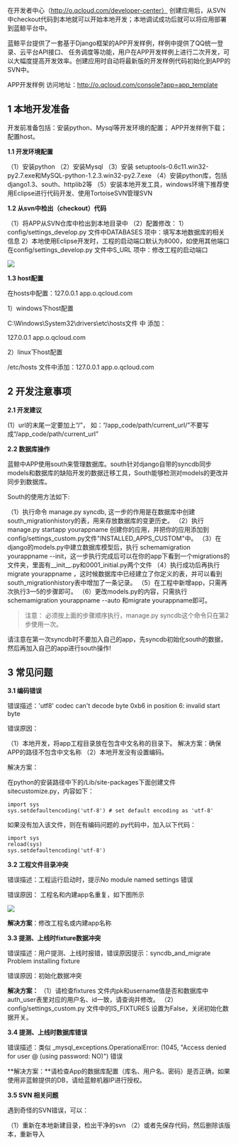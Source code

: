 在开发者中心（http://o.qcloud.com/developer-center） 创建应用后，从SVN中checkout代码到本地就可以开始本地开发；本地调试成功后就可以将应用部署到蓝鲸平台中。

蓝鲸平台提供了一套基于Django框架的APP开发样例，样例中提供了QQ统一登录、云平台API接口、 任务调度等功能，用户在APP开发样例上进行二次开发，可以大幅度提高开发效率。创建应用时自动将最新版的开发样例代码初始化到APP的SVN中。

APP开发样例 访问地址：http://o.qcloud.com/console?app=app_template

## 1 本地开发准备

开发前准备包括：安装python、Mysql等开发环境的配置； APP开发样例下载；配置host。

**1.1 开发环境配置**

（1）安装python
（2）安装Mysql
（3）安装 setuptools-0.6c11.win32-py2.7.exe和MySQL-python-1.2.3.win32-py2.7.exe
（4）安装python库，包括django1.3、south、httplib2等
（5）安装本地开发工具，windows环境下推荐使用Eclipse进行代码开发、使用TortoiseSVN管理SVN

**1.2 从svn中检出（checkout）代码**

（1）将APP从SVN仓库中检出到本地目录中
（2）配置修改：
1）config/settings_develop.py 文件中DATABASES 项中：填写本地数据库的相关信息
2）本地使用Eclipse开发时，工程的启动端口默认为8000，如使用其他端口在config/settings_develop.py 文件中S_URL 项中：修改工程的启动端口

![](http://imgcache.tce.fsphere.cn/static/qzonestyle.gtimg.cn/qzone/vas/opensns/res/img/appkaifa-01.png)

**1.3 host配置**

在hosts中配置：127.0.0.1 app.o.qcloud.com

1）windows下host配置

C:\Windows\System32\drivers\etc\hosts文件 中 添加：

127.0.0.1 app.o.qcloud.com

2）linux下host配置

/etc/hosts 文件中添加：127.0.0.1 app.o.qcloud.com

## 2 开发注意事项

**2.1 开发建议**

(1）url的末尾一定要加上“/”， 如：“/app_code/path/current_url/”不要写成“/app_code/path/current_url”

**2.2 数据库操作**

蓝鲸中APP使用south来管理数据库。south针对django自带的syncdb同步models和数据库的缺陷开发的数据迁移工具，South能够检测对models的更改并同步到数据库。

South的使用方法如下:

（1）执行命令 manage.py syncdb, 这一步的作用是在数据库中创建south_migrationhistory的表，用来存放数据库的变更历史。 
（2）执行manage.py startapp yourappname 创建你的应用，并把你的应用添加到config/settings_custom.py文件"INSTALLED_APPS_CUSTOM"中。 
（3）在django的models.py中建立数据库模型后，执行 schemamigration yourappname --init，这一步执行完成后可以在你的app下看到一个migrations的文件夹，里面有__init__.py和0001_initial.py两个文件 
（4）执行成功后再执行migrate yourappname ，这时候数据库中已经建立了你定义的表，并可以看到south_migrationhistory表中增加了一条记录。
（5）在工程中新增app，只需再次执行3—5的步骤即可。 
（6）更改models.py的内容，只需执行schemamigration yourappname --auto 和migrate yourappname即可。 

>注意： 必须按上面的步骤顺序执行，manage.py syncdb这个命令只在第2步使用一次。

请注意在第一次syncdb时不要加入自己的app，先syncdb初始化south的数据，然后再加入自己的app进行south操作!

## 3 常见问题

**3.1 编码错误**

错误描述：'utf8' codec can't decode byte 0xb6 in position 6: invalid start byte 

错误原因：

（1）本地开发，将app工程目录放在包含中文名称的目录下。
解决方案：确保APP的路径不包含中文名称
（2）本地开发没有设置编码。

解决方案：

在python的安装路径中下的/Lib/site-packages下面创建文件sitecustomize.py，内容如下：

```
import sys 
sys.setdefaultencoding('utf-8')	# set default encoding as 'utf-8' 
```

如果没有加入该文件，则在有编码问题的.py代码中，加入以下代码：

```
import sys 
reload(sys) 
sys.setdefaultencoding('utf-8') 
```

**3.2 工程文件目录冲突**

错误描述：工程运行启动时，提示No module named settings 错误

错误原因： 工程名和内建app名重复，如下图所示

![](http://imgcache.tce.fsphere.cn/static/qzonestyle.gtimg.cn/qzone/vas/opensns/res/img/appkaifa-02.png)

**解决方案**：修改工程名或内建app名称

**3.3 提测、上线时fixture数据冲突**

错误描述：用户提测、上线时报错，错误原因提示：syncdb_and_migrate Problem installing fixture

错误原因：初始化数据冲突

**解决方案：**
（1）请检查fixtures 文件内pk和username值是否和数据库中auth_user表里对应的用户名、id一致，请查询并修改。
（2）config/settings_custom.py 文件中的IS_FIXTURES 设置为False，关闭初始化数据开关。

**3.4 提测、上线时数据库错误**

错误描述：类似 _mysql_exceptions.OperationalError: (1045, "Access denied for user @ (using password: NO)") 错误

**解决方案：**请检查App的数据库配置（库名、用户名、密码）是否正确，如果使用非蓝鲸提供的DB，请给蓝鲸机器IP进行授权。

**3.5 SVN 相关问题**

遇到奇怪的SVN错误，可以：

（1）重新在本地新建目录，检出干净的svn
（2）或者先保存代码，然后删除该版本，重新导入